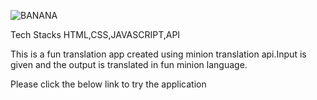 ![BANANA](https://user-images.githubusercontent.com/58090261/145273018-2db52aef-550d-4b88-ba4d-b29f7ce6967c.JPG)


Tech Stacks
HTML,CSS,JAVASCRIPT,API

This is a fun translation app created using minion translation api.Input is given and the output is translated in fun minion language.

Please click the below link to try the application
